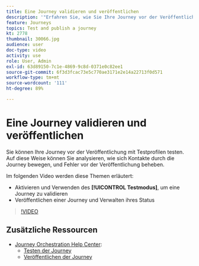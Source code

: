 ```yaml
---
title: Eine Journey validieren und veröffentlichen
description: '"Erfahren Sie, wie Sie Ihre Journey vor der Veröffentlichung mithilfe von Testprofilen testen können. "'
feature: Journeys
topics: Test and publish a journey
kt: 2778
thumbnail: 30066.jpg
audience: user
doc-type: video
activity: use
role: User, Admin
exl-id: 63d89150-7c1e-4869-9c8d-0371e0c82ee1
source-git-commit: 6f3d3fcac73e5c770ae3171e2e14a22713f0d571
workflow-type: tm+mt
source-wordcount: '111'
ht-degree: 89%

---
```


# Eine Journey validieren und veröffentlichen

Sie können Ihre Journey vor der Veröffentlichung mit Testprofilen testen. Auf diese Weise können Sie analysieren, wie sich Kontakte durch die Journey bewegen, und Fehler vor der Veröffentlichung beheben.

Im folgenden Video werden diese Themen erläutert:

* Aktivieren und Verwenden des **[!UICONTROL Testmodus]**, um eine Journey zu validieren
* Veröffentlichen einer Journey und Verwalten ihres Status

>[!VIDEO](https://video.tv.adobe.com/v/30066?quality=12)

## Zusätzliche Ressourcen

* [Journey Orchestration Help Center](https://docs.adobe.com/content/help/de-DE/journeys/using/journey-orchestration-home.html):
   * [Testen der Journey](https://docs.adobe.com/content/help/de-DE/journeys/using/building-journeys/journeytesting.html)
   * [Veröffentlichen der Journey](https://docs.adobe.com/content/help/de-DE/journeys/using/building-journeys/journeypublication.html)
